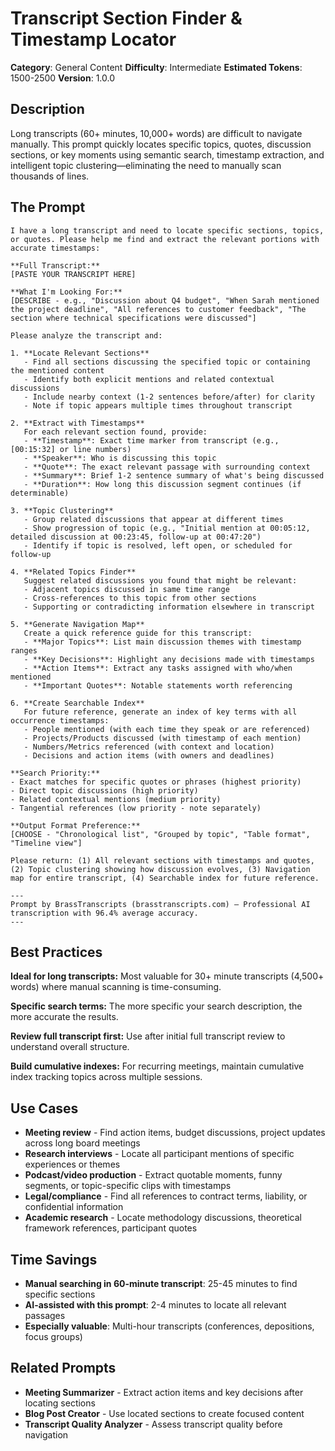 # Transcript Section Finder & Timestamp Locator

**Category**: General Content
**Difficulty**: Intermediate
**Estimated Tokens**: 1500-2500
**Version**: 1.0.0

## Description

Long transcripts (60+ minutes, 10,000+ words) are difficult to navigate manually. This prompt quickly locates specific topics, quotes, discussion sections, or key moments using semantic search, timestamp extraction, and intelligent topic clustering—eliminating the need to manually scan thousands of lines.

## The Prompt

```text
I have a long transcript and need to locate specific sections, topics, or quotes. Please help me find and extract the relevant portions with accurate timestamps:

**Full Transcript:**
[PASTE YOUR TRANSCRIPT HERE]

**What I'm Looking For:**
[DESCRIBE - e.g., "Discussion about Q4 budget", "When Sarah mentioned the project deadline", "All references to customer feedback", "The section where technical specifications were discussed"]

Please analyze the transcript and:

1. **Locate Relevant Sections**
   - Find all sections discussing the specified topic or containing the mentioned content
   - Identify both explicit mentions and related contextual discussions
   - Include nearby context (1-2 sentences before/after) for clarity
   - Note if topic appears multiple times throughout transcript

2. **Extract with Timestamps**
   For each relevant section found, provide:
   - **Timestamp**: Exact time marker from transcript (e.g., [00:15:32] or line numbers)
   - **Speaker**: Who is discussing this topic
   - **Quote**: The exact relevant passage with surrounding context
   - **Summary**: Brief 1-2 sentence summary of what's being discussed
   - **Duration**: How long this discussion segment continues (if determinable)

3. **Topic Clustering**
   - Group related discussions that appear at different times
   - Show progression of topic (e.g., "Initial mention at 00:05:12, detailed discussion at 00:23:45, follow-up at 00:47:20")
   - Identify if topic is resolved, left open, or scheduled for follow-up

4. **Related Topics Finder**
   Suggest related discussions you found that might be relevant:
   - Adjacent topics discussed in same time range
   - Cross-references to this topic from other sections
   - Supporting or contradicting information elsewhere in transcript

5. **Generate Navigation Map**
   Create a quick reference guide for this transcript:
   - **Major Topics**: List main discussion themes with timestamp ranges
   - **Key Decisions**: Highlight any decisions made with timestamps
   - **Action Items**: Extract any tasks assigned with who/when mentioned
   - **Important Quotes**: Notable statements worth referencing

6. **Create Searchable Index**
   For future reference, generate an index of key terms with all occurrence timestamps:
   - People mentioned (with each time they speak or are referenced)
   - Projects/Products discussed (with timestamp of each mention)
   - Numbers/Metrics referenced (with context and location)
   - Decisions and action items (with owners and deadlines)

**Search Priority:**
- Exact matches for specific quotes or phrases (highest priority)
- Direct topic discussions (high priority)
- Related contextual mentions (medium priority)
- Tangential references (low priority - note separately)

**Output Format Preference:**
[CHOOSE - "Chronological list", "Grouped by topic", "Table format", "Timeline view"]

Please return: (1) All relevant sections with timestamps and quotes, (2) Topic clustering showing how discussion evolves, (3) Navigation map for entire transcript, (4) Searchable index for future reference.

---
Prompt by BrassTranscripts (brasstranscripts.com) – Professional AI transcription with 96.4% average accuracy.
---
```

## Best Practices

**Ideal for long transcripts:** Most valuable for 30+ minute transcripts (4,500+ words) where manual scanning is time-consuming.

**Specific search terms:** The more specific your search description, the more accurate the results.

**Review full transcript first:** Use after initial full transcript review to understand overall structure.

**Build cumulative indexes:** For recurring meetings, maintain cumulative index tracking topics across multiple sessions.

## Use Cases

- **Meeting review** - Find action items, budget discussions, project updates across long board meetings
- **Research interviews** - Locate all participant mentions of specific experiences or themes
- **Podcast/video production** - Extract quotable moments, funny segments, or topic-specific clips with timestamps
- **Legal/compliance** - Find all references to contract terms, liability, or confidential information
- **Academic research** - Locate methodology discussions, theoretical framework references, participant quotes

## Time Savings

- **Manual searching in 60-minute transcript**: 25-45 minutes to find specific sections
- **AI-assisted with this prompt**: 2-4 minutes to locate all relevant passages
- **Especially valuable**: Multi-hour transcripts (conferences, depositions, focus groups)

## Related Prompts

- **Meeting Summarizer** - Extract action items and key decisions after locating sections
- **Blog Post Creator** - Use located sections to create focused content
- **Transcript Quality Analyzer** - Assess transcript quality before navigation

